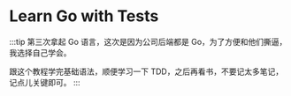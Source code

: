 # Learn Go with Tests

:::tip
第三次拿起 Go 语言，这次是因为公司后端都是 Go，为了方便和他们撕逼，我选择自己学会。

跟这个教程学完基础语法，顺便学习一下 TDD，之后再看书，不要记太多笔记，记点儿关键即可。
:::




